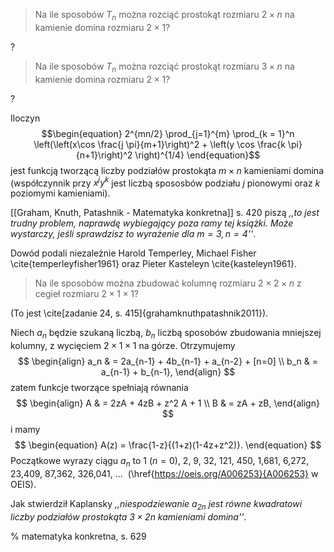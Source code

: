 > Na ile sposobów $T_n$ można rozciąć prostokąt rozmiaru $2 \times n$ na kamienie domina rozmiaru $2 \times 1$?

?

> Na ile sposobów $T_n$ można rozciąć prostokąt rozmiaru $3 \times n$ na kamienie domina rozmiaru $2 \times 1$?

?

Iloczyn
$$\begin{equation}
2^{mn/2} \prod_{j=1}^{m} \prod_{k = 1}^n \left(\left(x\cos \frac{j \pi}{m+1}\right)^2 + \left(y \cos \frac{k \pi}{n+1}\right)^2 \right)^{1/4}
\end{equation}$$
jest funkcją tworzącą liczby podziałów prostokąta $m \times n$ kamieniami domina (współczynnik przy $x^j y^k$ jest liczbą spososbów podziału $j$ pionowymi oraz $k$ poziomymi kamieniami).

[[Graham, Knuth, Patashnik - Matematyka konkretna]] s. 420 piszą *,,to jest trudny problem, naprawdę wybiegający poza ramy tej książki. Może wystarczy, jeśli sprawdzisz to wyrażenie dla $m = 3, n = 4$''*.

Dowód podali niezależnie Harold Temperley, Michael Fisher \cite{temperleyfisher1961} oraz Pieter Kasteleyn \cite{kasteleyn1961}.

> Na ile sposobów można zbudować kolumnę rozmiaru $2 \times 2 \times n$ z cegieł rozmiaru $2 \times 1 \times 1$?

(To jest \cite[zadanie 24, s. 415]{grahamknuthpatashnik2011}).

Niech $a_n$ będzie szukaną liczbą, $b_n$ liczbą sposobów zbudowania mniejszej kolumny, z wycięciem $2 \times 1 \times 1$ na górze. Otrzymujemy
$$
\begin{align}
a_n & = 2a_{n-1} + 4b_{n-1} + a_{n-2} + [n=0] \\
b_n & = a_{n-1} + b_{n-1},
\end{align}
$$
zatem funkcje tworzące spełniają równania
$$
\begin{align}
A & = 2zA + 4zB + z^2 A + 1 \\
B & = zA + zB,
\end{align}
$$
i mamy
$$
\begin{equation}
A(z) = \frac{1-z}{(1+z)(1-4z+z^2)}.
\end{equation}
$$
Początkowe wyrazy ciągu $a_n$ to 1 ($n = 0$), 2, 9, 32, 121, 450, 1\,681, 6\,272, 23\,409, 87\,362, 326\,041, ...  (\href{https://oeis.org/A006253}{A006253} w OEIS).

Jak stwierdził Kaplansky *,,niespodziewanie $a_{2n}$ jest równe kwadratowi liczby podziałów prostokąta $3 \times 2n$ kamieniami domina''*.

% matematyka konkretna, s. 629
